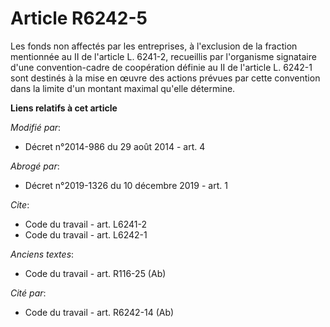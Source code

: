 # Article R6242-5

Les fonds non affectés par les entreprises, à l'exclusion de la fraction mentionnée au II de l'article L. 6241-2, recueillis
par l'organisme signataire d'une convention-cadre de coopération définie au II de l'article L. 6242-1 sont destinés à la mise
en œuvre des actions prévues par cette convention dans la limite d'un montant maximal qu'elle détermine.

**Liens relatifs à cet article**

_Modifié par_:

  - Décret n°2014-986 du 29 août 2014 - art. 4

_Abrogé par_:

  - Décret n°2019-1326 du 10 décembre 2019 - art. 1

_Cite_:

  - Code du travail - art. L6241-2
  - Code du travail - art. L6242-1

_Anciens textes_:

  - Code du travail - art. R116-25 (Ab)

_Cité par_:

  - Code du travail - art. R6242-14 (Ab)
